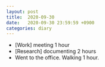 ```yaml
---
layout: post
title:  2020-09-30
date:   2020-09-30 23:59:59 +0900
categories: diary
---
```


- [Work] meeting 1 hour
- [Research] documenting 2 hours
- Went to the office. Walking 1 hour.